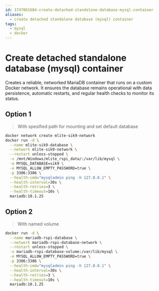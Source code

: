 ```yaml
---
id: 1747061684-create-detached-standalone-database-mysql-container
aliases:
  - create detached standalone database (mysql) container
tags:
  - mysql
  - docker
---
```

# Create detached standalone database (mysql) container

Creates a reliable, networked MariaDB container that runs on a custom Docker network. It ensures the database remains operational with data persistence, automatic restarts, and regular health checks to monitor its status.

## Option 1
> With spesified path for mounting and set default database

```bash
docker network create mlite-sik9-network
docker run -d \
  --name mlite-sik9-database \
  --network mlite-sik9-network \
  --restart unless-stopped \
  -v /mnt/Windows/mlite_rspi_data/:/var/lib/mysql \
  -e MYSQL_DATABASE=sik9 \
  -e MYSQL_ALLOW_EMPTY_PASSWORD=true \
  -p 3306:3306 \
  --health-cmd="mysqladmin ping -h 127.0.0.1" \
  --health-interval=30s \
  --health-retries=3 \
  --health-timeout=10s \
  mariadb:10.1.25
```

## Option 2
> With named volume

```bash
docker run -d \
  --name mariadb-rspi-database \
  --network mariadb-rspi-database-network \
  --restart unless-stopped \
  -v mariadb-rspi-database-volume:/var/lib/mysql \
  -e MYSQL_ALLOW_EMPTY_PASSWORD=true \
  -p 3306:3306 \
  --health-cmd="mysqladmin ping -h 127.0.0.1" \
  --health-interval=30s \
  --health-retries=3 \
  --health-timeout=10s \
  mariadb:10.1.25
```